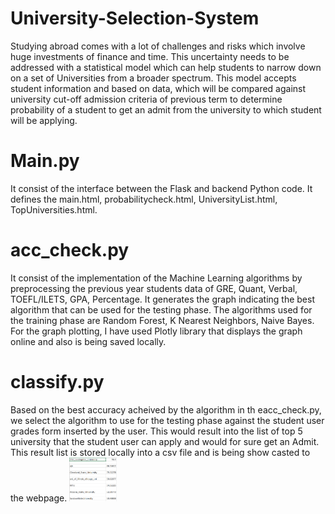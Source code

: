 # University-Selection-System
Studying abroad comes with a lot of challenges and risks which involve huge investments of finance and time. This uncertainty needs to be addressed with a statistical model which can help students to narrow down on a set of Universities from a broader spectrum. This model accepts student information and based on data, which will be compared against university cut-off admission criteria of previous term to determine probability of a student to get an admit from the university to which student will be applying.

# Main.py 
It consist of the interface between the Flask and backend Python code. It defines the main.html, probabilitycheck.html, UniversityList.html, TopUniversities.html. 

# acc_check.py
It consist of the implementation of the Machine Learning algorithms by preprocessing the previous year students data of GRE, Quant, Verbal, TOEFL/ILETS, GPA, Percentage. It generates the graph indicating the best algorithm that can be used for the testing phase. The algorithms used for the training phase are Random Forest, K Nearest Neighbors, Naive Bayes. For the graph plotting, I have used Plotly library that displays the graph online and also is being saved locally.

# classify.py
Based on the best accuracy acheived by the algorithm in th eacc_check.py, we select the algorithm to use for the testing phase against the student user grades form inserted by the user. This would result into the list of top 5 university that the student user can apply and would for sure get an Admit. This result list is stored locally into a csv file and is being show casted to the webpage. 
<img src="https://github.com/nikkas27/University-Selection-System/blob/main/Output.png" width="15%"></img> 


